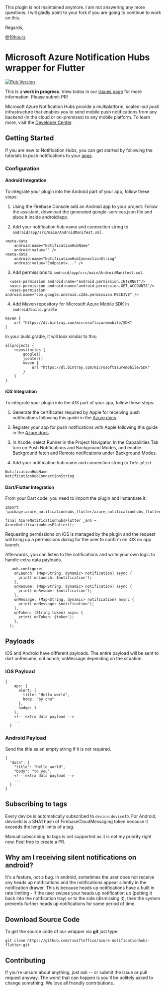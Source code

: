 This plugin is not maintained anymore. I am not answering any more questions. I will gladly point to your fork if you are going to continue to work on this.

Regards,

[@19hours](https://github.com/19hours)

# Microsoft Azure Notification Hubs wrapper for Flutter

[![Pub Version](https://img.shields.io/pub/v/azure_notificationhubs_flutter?label=swiftoffice%40pub)](https://pub.dev/packages/azure_notificationhubs_flutter)

This is a **work in progress**. View todos in our [issues page](https://github.com/rswiftoffice/azure-notificationhubs-flutter/issues/1) for more information. Please submit PR!

Microsoft Azure Notification Hubs provide a multiplatform, scaled-out push infrastructure that enables you to send mobile push notifications from any backend (in the cloud or on-premises) to any mobile platform. To learn more, visit the [Developer Center](https://azure.microsoft.com/en-us/documentation/services/notification-hubs).

## Getting Started

If you are new to Notification Hubs, you can get started by following the tutorials to push notifications to your [apps](https://docs.microsoft.com/en-us/azure/notification-hubs/).

### Configuration

#### Android Integration

To integrate your plugin into the Android part of your app, follow these steps:

1. Using the Firebase Console add an Android app to your project: Follow the assistant, download the generated google-services.json file and place it inside android/app.

2. Add your notification hub name and connection string to `android/app/src/main/AndroidManifest.xml`.

```
<meta-data 
    android:name="NotificationHubName"
    android:value="" />
<meta-data 
    android:name="NotificationHubConnectionString"
    android:value="Endpoint=..." />
```

3. Add permissions to `android/app/src/main/AndroidManifest.xml`.

```
  <uses-permission android:name="android.permission.INTERNET"/>
  <uses-permission android:name="android.permission.GET_ACCOUNTS"/>
  <uses-permission android:name="com.google.android.c2dm.permission.RECEIVE" />
```

4. Add Maven repository for Microsoft Azure Mobile SDK in `android/build.gradle`

```
maven {
    url "https://dl.bintray.com/microsoftazuremobile/SDK"
}
```
In your build.gradle, it will look similar to this:
```
allprojects {
    repositories {
        google()
        jcenter()
        maven {
            url "https://dl.bintray.com/microsoftazuremobile/SDK"
        }
    }
}
```

#### iOS Integration

To integrate your plugin into the iOS part of your app, follow these steps:

1. Generate the certificates required by Apple for receiving push notifications following this guide in the [Azure docs](https://docs.microsoft.com/en-us/azure/notification-hubs/notification-hubs-ios-apple-push-notification-apns-get-started#generate-the-certificate-signing-request-file). 

2. Register your app for push notifications with Apple following this guide in the [Azure docs](https://docs.microsoft.com/en-us/azure/notification-hubs/notification-hubs-ios-apple-push-notification-apns-get-started#register-your-app-for-push-notifications).

3. In Xcode, select Runner in the Project Navigator. In the Capabilities Tab turn on Push Notifications and Background Modes, and enable Background fetch and Remote notifications under Background Modes.

4. Add your notification hub name and connection string to `Info.plist`.

```
NotificationHubName
NotificationHubConnectionString
```

#### Dart/Flutter Integration

From your Dart code, you need to import the plugin and instantiate it:

```
import 'package:azure_notificationhubs_flutter/azure_notificationhubs_flutter.dart';

final AzureNotificationhubsFlutter _anh = AzureNotificationhubsFlutter();
```

Requesting permissions on iOS is managed by the plugin and the request will bring up a permissions dialog for the user to confirm on iOS on app launch.

Afterwards, you can listen to the notifications and write your own logic to handle extra data payloads.

```
  _anh.configure(
    onLaunch: (Map<String, dynamic> notification) async {
      print('onLaunch: $notification');
    },
    onResume: (Map<String, dynamic> notification) async {
      print('onResume: $notification');
    },
    onMessage: (Map<String, dynamic> notification) async {
      print('onMessage: $notification');
    },
    onToken: (String token) async {
      print('onToken: $token');
    },
  );
```

## Payloads

iOS and Android have different payloads. The entire payload will be sent to dart onResume, onLaunch, onMessage depending on the situation. 

### iOS Payload

```
{
    aps: {
      alert: {
        title: "Hello world",
        body: "by chu"
      },
      badge: 1
    },
    <!-- extra data payload -->
    ...
  }
```

### Android Payload

Send the title as an empty string if it is not required.

```
{
  "data": {
    "title": "Hello world",
    "body": "to you",
    <!-- extra data payload -->
    ...
  }
}
```

## Subscribing to tags

Every device is automatically subscribed to `device:deviceID`. For Android, deviceId is a SHA1 hash of FirebaseCloudMessaging token because it exceeds the length limits of a tag.

Manual subscribing to tags is not supported as it is not my priority right now. Feel free to create a PR.

## Why am I receiving silent notifications on android?

It's a feature, not a bug. In android, sometimes the user does not receive any heads up notifications and the notifications appear silently in the notification drawer. This is because heads up notifications have a built in rate limiting - if the user swipes your heads up notification up (putting it back into the notification tray) or to the side (dismissing it), then the system prevents further heads up notifications for some period of time.

## Download Source Code

To get the source code of our wrapper via **git** just type:

    git clone https://github.com/rswiftoffice/azure-notificationhubs-flutter.git

## Contributing

If you're unsure about anything, just ask -- or submit the issue or pull request anyway. The worst that can happen is you'll be politely asked to change something. We love all friendly contributions.
